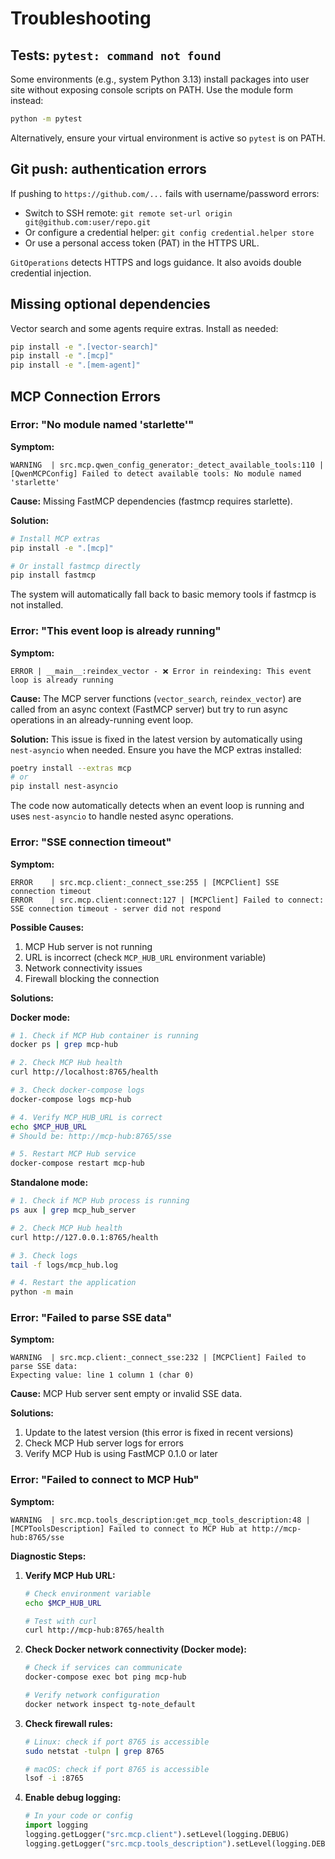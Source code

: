 # Troubleshooting

## Tests: `pytest: command not found`

Some environments (e.g., system Python 3.13) install packages into user site without exposing console scripts on PATH. Use the module form instead:

```bash
python -m pytest
```

Alternatively, ensure your virtual environment is active so `pytest` is on PATH.

## Git push: authentication errors

If pushing to `https://github.com/...` fails with username/password errors:

- Switch to SSH remote: `git remote set-url origin git@github.com:user/repo.git`
- Or configure a credential helper: `git config credential.helper store`
- Or use a personal access token (PAT) in the HTTPS URL.

`GitOperations` detects HTTPS and logs guidance. It also avoids double credential injection.

## Missing optional dependencies

Vector search and some agents require extras. Install as needed:

```bash
pip install -e ".[vector-search]"
pip install -e ".[mcp]"
pip install -e ".[mem-agent]"
```

## MCP Connection Errors

### Error: "No module named 'starlette'"

**Symptom:**
```
WARNING  | src.mcp.qwen_config_generator:_detect_available_tools:110 | 
[QwenMCPConfig] Failed to detect available tools: No module named 'starlette'
```

**Cause:** Missing FastMCP dependencies (fastmcp requires starlette).

**Solution:**
```bash
# Install MCP extras
pip install -e ".[mcp]"

# Or install fastmcp directly
pip install fastmcp
```

The system will automatically fall back to basic memory tools if fastmcp is not installed.

### Error: "This event loop is already running"

**Symptom:**
```
ERROR | __main__:reindex_vector - ❌ Error in reindexing: This event loop is already running
```

**Cause:** The MCP server functions (`vector_search`, `reindex_vector`) are called from an async context (FastMCP server) but try to run async operations in an already-running event loop.

**Solution:**
This issue is fixed in the latest version by automatically using `nest-asyncio` when needed. Ensure you have the MCP extras installed:

```bash
poetry install --extras mcp
# or
pip install nest-asyncio
```

The code now automatically detects when an event loop is running and uses `nest-asyncio` to handle nested async operations.

### Error: "SSE connection timeout"

**Symptom:**
```
ERROR    | src.mcp.client:_connect_sse:255 | [MCPClient] SSE connection timeout
ERROR    | src.mcp.client:connect:127 | [MCPClient] Failed to connect: 
SSE connection timeout - server did not respond
```

**Possible Causes:**
1. MCP Hub server is not running
2. URL is incorrect (check `MCP_HUB_URL` environment variable)
3. Network connectivity issues
4. Firewall blocking the connection

**Solutions:**

**Docker mode:**
```bash
# 1. Check if MCP Hub container is running
docker ps | grep mcp-hub

# 2. Check MCP Hub health
curl http://localhost:8765/health

# 3. Check docker-compose logs
docker-compose logs mcp-hub

# 4. Verify MCP_HUB_URL is correct
echo $MCP_HUB_URL
# Should be: http://mcp-hub:8765/sse

# 5. Restart MCP Hub service
docker-compose restart mcp-hub
```

**Standalone mode:**
```bash
# 1. Check if MCP Hub process is running
ps aux | grep mcp_hub_server

# 2. Check MCP Hub health
curl http://127.0.0.1:8765/health

# 3. Check logs
tail -f logs/mcp_hub.log

# 4. Restart the application
python -m main
```

### Error: "Failed to parse SSE data"

**Symptom:**
```
WARNING  | src.mcp.client:_connect_sse:232 | [MCPClient] Failed to parse SSE data: 
Expecting value: line 1 column 1 (char 0)
```

**Cause:** MCP Hub server sent empty or invalid SSE data.

**Solutions:**
1. Update to the latest version (this error is fixed in recent versions)
2. Check MCP Hub server logs for errors
3. Verify MCP Hub is using FastMCP 0.1.0 or later

### Error: "Failed to connect to MCP Hub"

**Symptom:**
```
WARNING  | src.mcp.tools_description:get_mcp_tools_description:48 | 
[MCPToolsDescription] Failed to connect to MCP Hub at http://mcp-hub:8765/sse
```

**Diagnostic Steps:**

1. **Verify MCP Hub URL:**
   ```bash
   # Check environment variable
   echo $MCP_HUB_URL
   
   # Test with curl
   curl http://mcp-hub:8765/health
   ```

2. **Check Docker network connectivity (Docker mode):**
   ```bash
   # Check if services can communicate
   docker-compose exec bot ping mcp-hub
   
   # Verify network configuration
   docker network inspect tg-note_default
   ```

3. **Check firewall rules:**
   ```bash
   # Linux: check if port 8765 is accessible
   sudo netstat -tulpn | grep 8765
   
   # macOS: check if port 8765 is accessible
   lsof -i :8765
   ```

4. **Enable debug logging:**
   ```python
   # In your code or config
   import logging
   logging.getLogger("src.mcp.client").setLevel(logging.DEBUG)
   logging.getLogger("src.mcp.tools_description").setLevel(logging.DEBUG)
   ```

